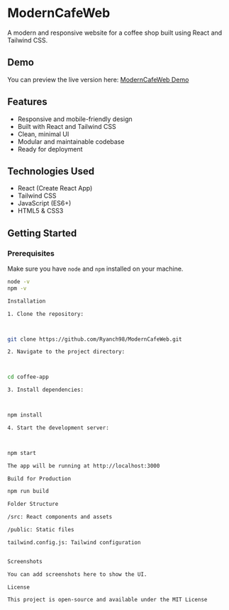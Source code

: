 # ModernCafeWeb

A modern and responsive website for a coffee shop built using React and Tailwind CSS.

## Demo

You can preview the live version here: [ModernCafeWeb Demo](https://github.com/Ryanch98/ModernCafeWeb)

## Features

- Responsive and mobile-friendly design
- Built with React and Tailwind CSS
- Clean, minimal UI
- Modular and maintainable codebase
- Ready for deployment

## Technologies Used

- React (Create React App)
- Tailwind CSS
- JavaScript (ES6+)
- HTML5 & CSS3

## Getting Started

### Prerequisites

Make sure you have `node` and `npm` installed on your machine.

```bash
node -v
npm -v

Installation

1. Clone the repository:



git clone https://github.com/Ryanch98/ModernCafeWeb.git

2. Navigate to the project directory:



cd coffee-app

3. Install dependencies:



npm install

4. Start the development server:



npm start

The app will be running at http://localhost:3000

Build for Production

npm run build

Folder Structure

/src: React components and assets

/public: Static files

tailwind.config.js: Tailwind configuration


Screenshots

You can add screenshots here to show the UI.

License

This project is open-source and available under the MIT License
